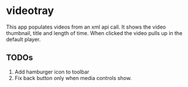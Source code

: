 # videotray

This app populates videos from an xml api call. It shows the video thumbnail, title and length of time. When clicked the video pulls up in the default player.

## TODOs

1. Add hamburger icon to toolbar
2. Fix back button only when media controls show. 
